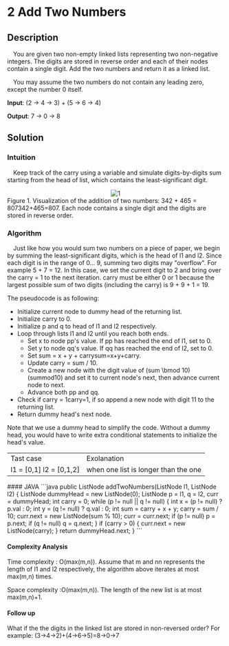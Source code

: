 # 2 Add Two Numbers

## Description
&emsp;You are given two non-empty linked lists representing two non-negative integers. The digits are stored in reverse order and each of their nodes contain a single digit. Add the two numbers and return it as a linked list.

&emsp;You may assume the two numbers do not contain any leading zero, except the number 0 itself.

**Input**: (2 -> 4 -> 3) + (5 -> 6 -> 4)

**Output**: 7 -> 0 -> 8

## Solution
### Intuition

&emsp;Keep track of the carry using a variable and simulate digits-by-digits sum starting from the head of list, which contains the least-significant digit.
<div align=center>
	<img src="https://leetcode.com/media/documents/2_add_two_numbers.svg"  alt="1"/>
</div>
Figure 1. Visualization of the addition of two numbers: 342 + 465 = 807342+465=807.
Each node contains a single digit and the digits are stored in reverse order.

### Algorithm

&emsp;Just like how you would sum two numbers on a piece of paper, we begin by summing the least-significant digits, which is the head of l1 and l2. Since each digit is in the range of 0... 9, summing two digits may "overflow". For example 5 + 7 = 12. In this case, we set the current digit to 2 and bring over the carry = 1 to the next iteration. carry must be either 0 or 1 because the largest possible sum of two digits (including the carry) is 9 + 9 + 1 = 19.

The pseudocode is as following:
- Initialize current node to dummy head of the returning list.
- Initialize carry to 0.
- Initialize p and q to head of l1 and l2 respectively.
- Loop through lists l1 and l2 until you reach both ends.
	- Set x to node pp's value. If pp has reached the end of l1, set to 0.
	- Set y to node qq's value. If qq has reached the end of l2, set to 0.
	- Set sum = x + y + carrysum=x+y+carry.
	- Update carry = sum / 10.
	- Create a new node with the digit value of (sum \bmod 10)(summod10) and set it to current node's next, then advance current node to next.
	- Advance both pp and qq.
- Check if carry = 1carry=1, if so append a new node with digit 11 to the returning list.
- Return dummy head's next node.

Note that we use a dummy head to simplify the code. Without a dummy head, you would have to write extra conditional statements to initialize the head's value.
<table >  
    <tr>  
        <td>Tast case</td>  
    	<td>Exolanation</td>  
    </tr>  
    <tr>  
        <td>l1 = [0,1] l2 = [0,1,2]</td>  
   	 	<td>when one list is longer than the one</td>  
    </tr>
</table>  
#### JAVA
```java
public ListNode addTwoNumbers(ListNode l1, ListNode l2) {
    ListNode dummyHead = new ListNode(0);
    ListNode p = l1, q = l2, curr = dummyHead;
    int carry = 0;
    while (p != null || q != null) {
        int x = (p != null) ? p.val : 0;
        int y = (q != null) ? q.val : 0;
        int sum = carry + x + y;
        carry = sum / 10;
        curr.next = new ListNode(sum % 10);
        curr = curr.next;
        if (p != null) p = p.next;
        if (q != null) q = q.next;
    }
    if (carry > 0) {
        curr.next = new ListNode(carry);
    }
    return dummyHead.next;
}
```

#### Complexity Analysis

Time complexity : O(max(m,n)). Assume that m and nn represents the length of l1 and l2 respectively, the algorithm above iterates at most max(m,n) times.

Space complexity :O(max(m,n)). The length of the new list is at most max(m,n)+1.

#### Follow up

What if the the digits in the linked list are stored in non-reversed order? For example:
 (3→4→2)+(4→6→5)=8→0→7
